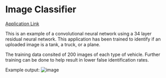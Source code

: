 # Image Classifier

[Application Link](https://share.streamlit.io/nbloem26/imageclassifier/main/streamlitApp.py)

This is an example of a convolutional neural network using a 34 layer residual neural network.
This application has been trained to identify if an uploaded image is a tank, a truck, or a plane. 

The training data consited of 200 images of each type of vehicle. 
Further training can be done to help result in lower false identification rates. 

Example output:
![image](https://user-images.githubusercontent.com/64054813/167209843-37330684-4836-4558-bc1c-dfb32ba5a6fe.png)
